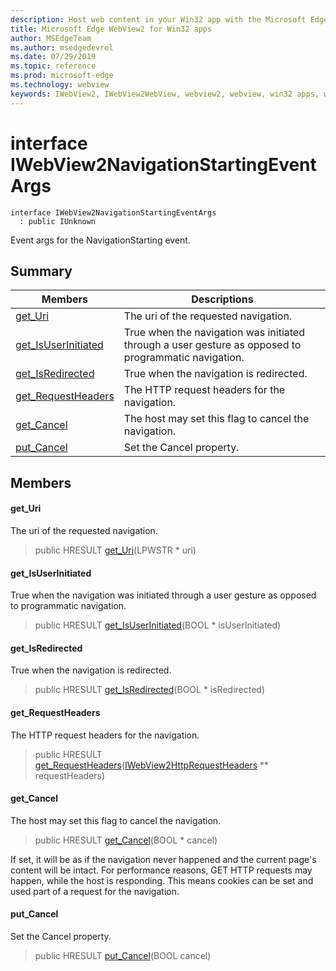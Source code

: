 ```yaml
---
description: Host web content in your Win32 app with the Microsoft Edge WebView2 control
title: Microsoft Edge WebView2 for Win32 apps
author: MSEdgeTeam
ms.author: msedgedevrel
ms.date: 07/29/2019
ms.topic: reference
ms.prod: microsoft-edge
ms.technology: webview
keywords: IWebView2, IWebView2WebView, webview2, webview, win32 apps, win32, edge
---
```


# interface IWebView2NavigationStartingEventArgs 

```
interface IWebView2NavigationStartingEventArgs
  : public IUnknown
```

Event args for the NavigationStarting event.

## Summary

 Members                        | Descriptions
--------------------------------|---------------------------------------------
[get_Uri](#get_uri) | The uri of the requested navigation.
[get_IsUserInitiated](#get_isuserinitiated) | True when the navigation was initiated through a user gesture as opposed to programmatic navigation.
[get_IsRedirected](#get_isredirected) | True when the navigation is redirected.
[get_RequestHeaders](#get_requestheaders) | The HTTP request headers for the navigation.
[get_Cancel](#get_cancel) | The host may set this flag to cancel the navigation.
[put_Cancel](#put_cancel) | Set the Cancel property.

## Members

#### get_Uri 

The uri of the requested navigation.

> public HRESULT [get_Uri](#interface_i_web_view2_navigation_starting_event_args_1a7baf7016c9e37181cd7caa02fc1622f3)(LPWSTR * uri)

#### get_IsUserInitiated 

True when the navigation was initiated through a user gesture as opposed to programmatic navigation.

> public HRESULT [get_IsUserInitiated](#interface_i_web_view2_navigation_starting_event_args_1a13de1f4fcca5d35871a00870c4cfa5a9)(BOOL * isUserInitiated)

#### get_IsRedirected 

True when the navigation is redirected.

> public HRESULT [get_IsRedirected](#interface_i_web_view2_navigation_starting_event_args_1a853fb130fa29cac353ec29f25b158813)(BOOL * isRedirected)

#### get_RequestHeaders 

The HTTP request headers for the navigation.

> public HRESULT [get_RequestHeaders](#interface_i_web_view2_navigation_starting_event_args_1ae264a4ba1a63a441c183046078c2835f)([IWebView2HttpRequestHeaders](IWebView2HttpRequestHeaders.md#interface_i_web_view2_http_request_headers) ** requestHeaders)

#### get_Cancel 

The host may set this flag to cancel the navigation.

> public HRESULT [get_Cancel](#interface_i_web_view2_navigation_starting_event_args_1af90cd945d26a6537306928973538b782)(BOOL * cancel)

If set, it will be as if the navigation never happened and the current page's content will be intact. For performance reasons, GET HTTP requests may happen, while the host is responding. This means cookies can be set and used part of a request for the navigation.

#### put_Cancel 

Set the Cancel property.

> public HRESULT [put_Cancel](#interface_i_web_view2_navigation_starting_event_args_1a2e394e2be9d77286457b5889c76d27d3)(BOOL cancel)

